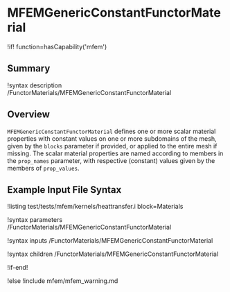 # MFEMGenericConstantFunctorMaterial

!if! function=hasCapability('mfem')

## Summary

!syntax description /FunctorMaterials/MFEMGenericConstantFunctorMaterial

## Overview

`MFEMGenericConstantFunctorMaterial` defines one or more scalar material properties with constant values on
one or more subdomains of the mesh, given by the `blocks` parameter if provided, or applied to the
entire mesh if missing. The scalar material properties are named according to members in the
`prop_names` parameter, with respective (constant) values given by the members of `prop_values`.

## Example Input File Syntax

!listing test/tests/mfem/kernels/heattransfer.i block=Materials

!syntax parameters /FunctorMaterials/MFEMGenericConstantFunctorMaterial

!syntax inputs /FunctorMaterials/MFEMGenericConstantFunctorMaterial

!syntax children /FunctorMaterials/MFEMGenericConstantFunctorMaterial

!if-end!

!else
!include mfem/mfem_warning.md
